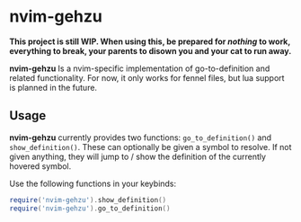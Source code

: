# nvim-gehzu

**This project is still WIP. When using this, be prepared for _nothing_ to work, everything to break, your parents to disown you and your cat to run away.**

**nvim-gehzu** Is a nvim-specific implementation of go-to-definition and related functionality.
For now, it only works for fennel files, but lua support is planned in the future.

## Usage

**nvim-gehzu** currently provides two functions: `go_to_definition()` and `show_definition()`. 
These can optionally be given a symbol to resolve. If not given anything, they will jump to / show the definition of the currently hovered symbol.


Use the following functions in your keybinds:
```lua
require('nvim-gehzu').show_definition()
require('nvim-gehzu').go_to_definition()
```
